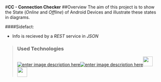 #**CC - Connection Checker**
##Overview
The aim of this project is to show the State (*Online* and *Offline*) of Android Devices and illustrate these states in diagrams.

####Sidefact:
 - Info is recieved  by a *REST* service in *JSON*

>### **Used Technologies**
>
>[![enter image description here](http://angular.io/resources/images/favicons/favicon-32x32.png)](http://angular.io)[![enter image description here](http://getbootstrap.com/favicon.ico)](http://getbootstrap.com)[<img src="http://www.chartjs.org/img/chartjs-logo.svg" width="32">](http://valor-software.com/ng2-charts/)[<img src="http://fontawesome.io/assets/ico/favicon.ico" width="32">](http://fontawesome.io/)
